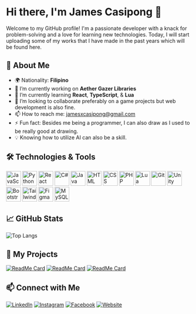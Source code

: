 # Hi there, I'm James Casipong 👋

Welcome to my GitHub profile! I'm a passionate developer with a knack for problem-solving and a love for learning new technologies. Today, I will start uploading some of my works that I have made in the past years which will be found here.

## 🚀 About Me

- 🌍 Nationality: **Filipino**
- 🔭 I’m currently working on **Aether Gazer Libraries**
- 🌱 I’m currently learning **React**, **TypeScript**, & **Lua**
- 👯 I’m looking to collaborate preferably on a game projects but web development is also fine.
- 📫 How to reach me: jamesxcasipong@gmail.com
- ⚡ Fun fact: Besides me being a programmer, I can also draw as I used to be really good at drawing.
- 💡 Knowing how to utilize AI can also be a skill.

## 🛠️ Technologies & Tools

<p align="left">
  <img src="https://img.icons8.com/color/48/000000/javascript.png" alt="JavaScript" height="40"/>
  <img src="https://img.icons8.com/color/48/000000/python.png" alt="Python" height="40"/>
  <img src="https://img.icons8.com/color/48/000000/react-native.png" alt="React" height="40"/>
  <img src="https://img.icons8.com/color/48/000000/c-sharp-logo.png" alt="C#" height="40"/>
  <img src="https://img.icons8.com/color/48/000000/java-coffee-cup-logo.png" alt="Java" height="40"/>
  <img src="https://img.icons8.com/color/48/000000/html-5.png" alt="HTML" height="40"/>
  <img src="https://img.icons8.com/color/48/000000/css3.png" alt="CSS" height="40"/>
  <img src="https://img.icons8.com/officel/48/000000/php-logo.png" alt="PHP" height="40"/>
  <img src="https://simpleicons.org/icons/lua.svg" alt="Lua" height="40"/>
  <img src="https://img.icons8.com/color/48/000000/git.png" alt="Git" height="40"/>
  <img src="https://img.icons8.com/ios/50/000000/unity.png" alt="Unity" height="40"/>
  <img src="https://img.icons8.com/color/48/000000/bootstrap.png" alt="Bootstrap" height="40"/>
  <img src="https://img.icons8.com/color/48/000000/tailwind_css.png" alt="Tailwind CSS" height="40"/>
  <img src="https://img.icons8.com/color/48/000000/figma--v1.png" alt="Figma" height="40"/>
  <img src="https://img.icons8.com/color/48/000000/mysql-logo.png" alt="MySQL" height="40"/>
</p>

## 📈 GitHub Stats

<!--![James Casipong's GitHub stats](https://github-readme-stats.vercel.app/api?username=jamescasipong&show_icons=true&theme=radical)<br>-->
![Top Langs](https://github-readme-stats.vercel.app/api/top-langs/?username=jamescasipong&layout=donut&theme=radical)

## 📌 My Projects

[![ReadMe Card](https://github-readme-stats.vercel.app/api/pin/?username=jamescasipong&repo=Touch-Me-Not-2D-RPG&theme=radical)](https://github.com/jamescasipong/Touch-Me-Not-2D-RPG)
[![ReadMe Card](https://github-readme-stats.vercel.app/api/pin/?username=jamescasipong&repo=hydrogen-template&theme=radical)](https://github.com/jamescasipong/hydrogen-template)
[![ReadMe Card](https://github-readme-stats.vercel.app/api/pin/?username=jamescasipong&repo=The-Sisig-Spot-Website&theme=radical)](https://github.com/jamescasipong/The-Sisig-Spot-Website)


## 📫 Connect with Me

[![LinkedIn](https://img.icons8.com/color/48/000000/linkedin.png)](https://www.linkedin.com/in/james-casipong-65ba90244)
[![Instagram](https://img.icons8.com/color/48/000000/instagram-new.png)](https://instagram.com/airisuuuuu)
[![Facebook](https://img.icons8.com/color/48/000000/facebook-new.png)](https://facebook.com/casipongjames15)
[![Website](https://img.icons8.com/color/48/000000/domain.png)](https://jamesduruin.netlify.app)

